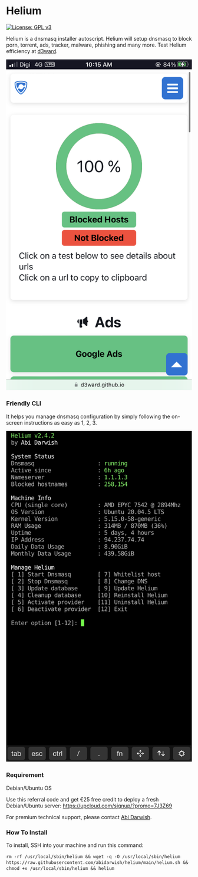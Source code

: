 # Helium

[![License: GPL v3](https://img.shields.io/badge/License-GPLv3-blue.svg)](https://www.gnu.org/licenses/gpl-3.0)

Helium is a dnsmasq installer autoscript. Helium will setup dnsmasq to block porn, torrent, ads, tracker, malware, phishing and many more. Test Helium efficiency at [d3ward](https://d3ward.github.io/toolz/adblock.html).

<p align="center">
  <img src="d3ward2.png">
</p>

### Friendly CLI

It helps you manage dnsmasq configuration by simply following the on-screen instructions as easy as 1, 2, 3.

<p align="center">
  <img src="menu2.png">
</p>

### Requirement

Debian/Ubuntu OS

Use this referral code and get €25 free credit to deploy a fresh Debian/Ubuntu server:
https://upcloud.com/signup/?promo=7J3Z69

For premium technical support, please contact [Abi Darwish](https://t.me/abidarwish).

### How To Install

To install, SSH into your machine and run this command:

```
rm -rf /usr/local/sbin/helium && wget -q -O /usr/local/sbin/helium https://raw.githubusercontent.com/abidarwish/helium/main/helium.sh && chmod +x /usr/local/sbin/helium && helium
```
